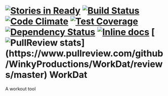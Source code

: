 [![Stories in Ready](https://badge.waffle.io/WinkyProductions/WorkDat.png?label=ready&title=Ready)](https://waffle.io/WinkyProductions/WorkDat) 
[![Build Status](https://travis-ci.org/WinkyProductions/WorkDat.svg?branch=master)](https://travis-ci.org/WinkyProductions/WorkDat) 
[![Code Climate](https://codeclimate.com/github/WinkyProductions/WorkDat/badges/gpa.svg)](https://codeclimate.com/github/WinkyProductions/WorkDat) 
[![Test Coverage](https://codeclimate.com/github/WinkyProductions/WorkDat/badges/coverage.svg)](https://codeclimate.com/github/WinkyProductions/WorkDat) 
[![Dependency Status](https://gemnasium.com/WinkyProductions/WorkDat.svg)](https://gemnasium.com/WinkyProductions/WorkDat) 
[![Inline docs](http://inch-ci.org/github/WinkyProductions/WorkDat.svg?branch=master)](http://inch-ci.org/github/WinkyProductions/WorkDat) 
[![PullReview stats](https://www.pullreview.com/github/WinkyProductions/WorkDat/badges/master.svg?)](https://www.pullreview.com/github/WinkyProductions/WorkDat/reviews/master)
WorkDat
=======

A workout tool
